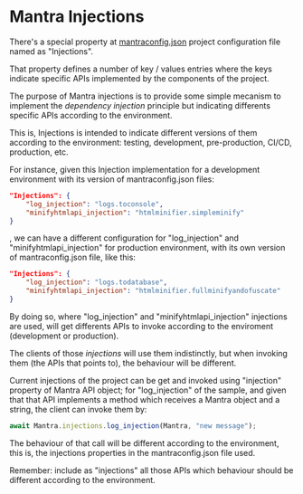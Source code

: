 # Mantra Injections

There's a special property at [mantraconfig.json](/docs/36-mantraconfig-json-file.md) project configuration file named as "Injections".

That property defines a number of key / values entries where the keys indicate specific APIs implemented by the components of the project.

The purpose of Mantra injections is to provide some simple mecanism to implement the *dependency injection* principle but indicating differents specific APIs according to the environment.

This is, Injections is intended to indicate different versions of them according to the environment: testing, development, pre-production, CI/CD, production, etc.

For instance, given this Injection implementation for a development environment with its version of mantraconfig.json files:

```json
"Injections": {
    "log_injection": "logs.toconsole",
    "minifyhtmlapi_injection": "htmlminifier.simpleminify"
}
```

, we can have a different configuration for "log_injection" and "minifyhtmlapi_injection" for production environment, with its own version of mantraconfig.json file, like this:

```json
"Injections": {
    "log_injection": "logs.todatabase",
    "minifyhtmlapi_injection": "htmlminifier.fullminifyandofuscate"
}
```

By doing so, where "log_injection" and "minifyhtmlapi_injection" injections are used, will get differents APIs to invoke according to the enviroment (development or production).

The clients of those *injections* will use them indistinctly, but when invoking them (the APIs that points to), the behaviour will be different.
 
Current injections of the project can be get and invoked using "injection" property of Mantra API object; for "log_injection" of the sample, and given that that API implements a method which receives a Mantra object and a string, the client can invoke them by:

```js
await Mantra.injections.log_injection(Mantra, "new message");
```

The behaviour of that call will be different according to the environment, this is, the injections properties in the mantraconfig.json file used.

Remember: include as "injections" all those APIs which behaviour should be different according to the environment.